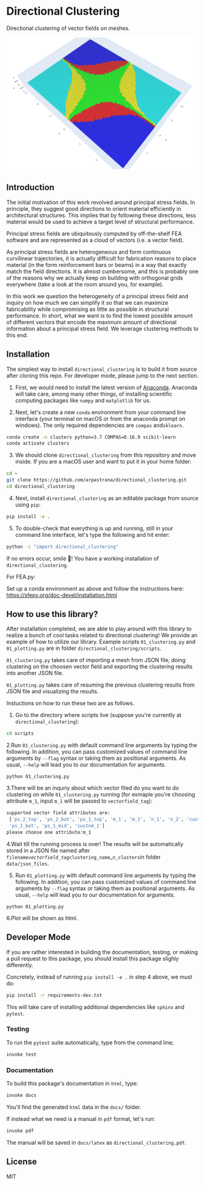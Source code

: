 # Directional Clustering

Directional clustering of vector fields on meshes.

![Clustered stress field on a perimeter-supported slab](data/images/five_clusters.png)

## Introduction

The initial motivation of this work revolved around principal stress fields.
In principle, they suggest good directions to orient material efficiently in
architectural structures. This implies that by following these directions,
less material would be used to achieve a target level of structural performance.

Principal stress fields are ubiquitously computed by off-the-shelf FEA software
and are represented as a cloud of vectors (i.e. a vector field).

As principal stress fields are heterogeneous and form continuous curvilinear
trajectories, it is actually difficult for fabrication reasons to place material
(in the form reinforcement bars or beams) in a way that exactly match the field
directions. It is almost cumbersome, and this is probably one of the reasons why
we actually keep on building with orthogonal grids everywhere (take a look at
the room around you, for example).

In this work we question the heterogeneity of a principal stress field and
inquiry on how much we can simplify it so that we can maximize fabricability
while compromising as little as possible in structural performance. In short,
what we want is to find the lowest possible amount of different vectors that
encode the maximum amount of directional information about a principal stress
field. We leverage clustering methods to this end.

## Installation

The simplest way to install `directional_clustering` is to build it from source
after cloning this repo. For developer mode, please jump to the next section.

1. First, we would need to install the latest version of
[Anaconda](https://www.continuum.io/). Anaconda will take care, among many other
things, of installing scientific computing packages like `numpy` and
`matplotlib` for us.

2. Next, let's create a new `conda` environment from your command line interface
(your terminal on macOS or from the anaconda prompt on windows).
The only required dependencies are `compas` and`sklearn`.

```bash
conda create -n clusters python=3.7 COMPAS=0.16.9 scikit-learn
conda activate clusters
```

3. We should clone `directional_clustering` from this repository and move inside.
If you are a macOS user and want to put it in your home folder:

```bash
cd ~
git clone https://github.com/arpastrana/directional_clustering.git
cd directional_clustering
```

4. Next, install `directional_clustering` as an editable package from source using `pip`:

```bash
pip install -e .
```

5. To double-check that everything is up and running, still in your command line
interface, let's type the following and hit enter:

```bash
python -c "import directional_clustering"
```

If no errors occur, smile 🙂! You have a working installation of
`directional_clustering`.

For FEA.py:

Set up a conda environment as above and follow the instructions here: https://sfepy.org/doc-devel/installation.html



## How to use this library?

After installation completed, we are able to play around with this library to realize 
a bunch of cool tasks related to directional clustering! We provide an example of how 
to utilize our library. Example scripts `01_clustering.py` and `01_plotting.py` are in 
folder `directional_clustering/scripts`.

`01_clustering.py` takes care of importing a mesh from JSON file, doing clustering on 
the choosen vector field and exporting the clustering results into another JSON file.

`01_plotting.py` takes care of resuming the previous clustering results from JSON file 
and visualizing the results.

Instuctions on how to run these two are as follows.

1. Go to the directory where scripts live (suppose you're currently at 
`directional_clustering`):

```bash
cd scripts
```

2.Run `01_clustering.py` with default command line arguments by typing the following.
In addition, you can pass customized values of command line arguments by `--flag` syntax
or taking them as positional arguments.
As usual, `--help` will lead you to our documentation for arguments.

```
python 01_clustering.py
```

3.There will be an inquriy about which vector filed do you want to do clustering on while 
`01_clustering.py` running (for exmaple you're choosing attribute `m_1`, input `m_1` will 
be passed to `vectorfield_tag`):

```bash
supported vector field attributes are:
 ['ps_2_top', 'ps_2_bot', 'ps_1_top', 'm_1', 'm_2', 'n_1', 'n_2', 'custom_2', 'ps_2_mid', 
 'ps_1_bot', 'ps_1_mid', 'custom_1']
please choose one attribute:m_1
```

4.Wait till the running process is over! The results will be automatically stored in a JSON
file named after `filename`_`vectorfield_tag`_`clustering_name`_`n_clusters`in folder 
`data/json_files`.

5. Run `01_plotting.py` with default command line arguments by typing the following.
In addition, you can pass customized values of command line arguments by `--flag` syntax
or taking them as positional arguments. 
As usual, `--help` will lead you to our documentation for arguments.

```
python 01_plotting.py
```

6.Plot will be shown as html.

## Developer Mode

If you are rather interested in building the documentation, testing, or making a
pull request to this package, you should install this package slighly differently.

Concretely, instead of running `pip install -e .` in step 4 above, we must do:

```bash
pip install -r requirements-dev.txt
```

This will take care of installing additional dependencies like `sphinx` and `pytest`.

### Testing

To run the `pytest` suite automatically, type from the command line;

```bash
invoke test
```

### Documentation

To build this package's documentation in `html`, type:


```bash
invoke docs
```

You'll find the generated `html` data in the `docs/` folder.

If instead what we need is a manual in `pdf` format, let's run:


```bash
invoke pdf
```

The manual will be saved in `docs/latex` as `directional_clustering.pdf`.

## License

MIT
